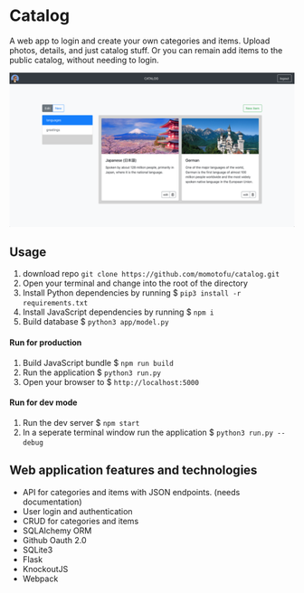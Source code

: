 # Catalog
A web app to login and create your own categories and items. Upload photos, details, and just catalog stuff. Or you can remain add items to the public catalog, without needing to login.

![Alt text](/app_screen_shot.png?raw=true "App Screen Shot")

## Usage
1. download repo `git clone https://github.com/momotofu/catalog.git`
2. Open your terminal and change into the root of the directory
3. Install Python dependencies by running $ `pip3 install -r requirements.txt`
4. Install JavaScript dependencies by running $ `npm i`
5. Build database $ `python3 app/model.py`

#### Run for production
1. Build JavaScript bundle $ `npm run build`
2. Run the application $ `python3 run.py`
3. Open your browser to $ `http://localhost:5000`

#### Run for dev mode
1. Run the dev server $ `npm start`
2. In a seperate terminal window run the application $ `python3 run.py --debug`

## Web application features and technologies
- API for categories and items with JSON endpoints. (needs documentation)
- User login and authentication
- CRUD for categories and items
- SQLAlchemy ORM
- Github Oauth 2.0
- SQLite3
- Flask
- KnockoutJS
- Webpack
